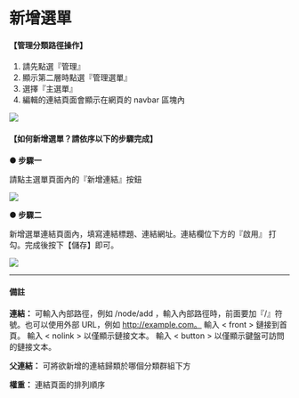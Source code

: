 # 新增選單

#### 【管理分類路徑操作】  

1. 請先點選『管理』
2. 顯示第二層時點選『管理選單』
3. 選擇『主選單』
4. 編輯的連結頁面會顯示在網頁的 navbar 區塊內

![](/_image/manage/menu.png)


#### 【如何新增選單？請依序以下的步驟完成】  

**● 步驟一**   

請點主選單頁面內的『新增連結』按鈕

![](/_image/manage/menu-create-b.png)


**● 步驟二**   
  
新增選單連結頁面內，填寫連結標題、連結網址。連結欄位下方的『啟用』
打勾。完成後按下【儲存】即可。

![](/_image/manage/menu-create.png)


-------- 
#### 備註

**連結：**
可輸入內部路徑，例如 /node/add ，輸入內部路徑時，前面要加『/』符號。也可以使用外部 URL，例如 http://example.com。
輸入 < front > 鏈接到首頁。 輸入 < nolink > 以僅顯示鏈接文本。 輸入 < button > 以僅顯示鍵盤可訪問的鏈接文本。


**父連結：**
可將欲新增的連結歸類於哪個分類群組下方

**權重：**
連結頁面的排列順序
